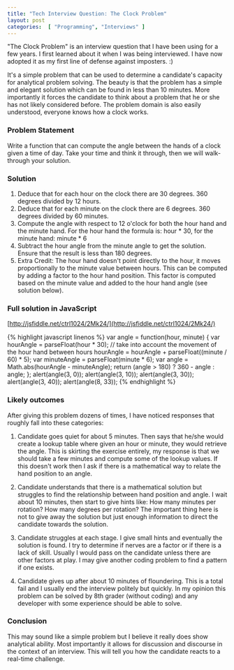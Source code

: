 ```yaml
---
title: "Tech Interview Question: The Clock Problem"
layout: post
categories:  [ "Programming", "Interviews" ]
--- 
```


"The Clock Problem" is an interview question that I have been using for a few years. I first learned about it when I was being interviewed. I have now adopted it as my first line of defense against imposters. :)

It's a simple problem that can be used to determine a candidate's capacity for analytical problem solving. The beauty is that the problem has a simple and elegant solution which can be found in less than 10 minutes. More importantly it forces the candidate to think about a problem that he or she has not likely considered before. The problem domain is also easily understood, everyone knows how a clock works.

### Problem Statement
Write a function that can compute the angle between the hands of a clock given a time of day. Take your time and think it through, then we will walk-through your solution.

### Solution

1. Deduce that for each hour on the clock there are 30 degrees. 360 degrees divided by 12 hours.
2. Deduce that for each minute on the clock there are 6 degrees. 360 degrees divided by 60 minutes.
3. Compute the angle with respect to 12 o'clock for both the hour hand and the minute hand. For the hour hand the formula is: hour * 30, for the minute hand: minute * 6
4. Subtract the hour angle from the minute angle to get the solution. Ensure that the result is less than 180 degrees.
5. Extra Credit: The hour hand doesn't point directly to the hour, it moves proportionally to the minute value between hours. This can be computed by adding a factor to the hour hand position. This factor is computed based on the minute value and added to the hour hand angle (see solution below). 

### Full solution in JavaScript 

[http://jsfiddle.net/ctrl1024/2Mk24/](http://jsfiddle.net/ctrl1024/2Mk24/)

{% highlight javascript linenos %}
    var angle = function(hour, minute) {
        var hourAngle = parseFloat(hour * 30);
        // take into account the movement of the hour hand between hours
        hourAngle = hourAngle + parseFloat((minute / 60) * 5);
        var minuteAngle = parseFloat(minute * 6);
        var angle = Math.abs(hourAngle - minuteAngle);
        return (angle > 180) ? 360 - angle : angle;
    };
    alert(angle(3, 0));
    alert(angle(3, 10));
    alert(angle(3, 30));
    alert(angle(3, 40));
    alert(angle(8, 33));
{% endhighlight %}

### Likely outcomes
After giving this problem dozens of times, I have noticed responses that roughly fall into these categories:

1. Candidate goes quiet for about 5 minutes. Then says that he/she would create a lookup table where given an hour or minute, they would retrieve the angle. This is skirting the exercise entirely, my response is that we should take a few minutes and compute some of the lookup values. If this doesn't work then I ask if there is a mathematical way to relate the hand position to an angle. 

2. Candidate understands that there is a mathematical solution but struggles to find the relationship between hand position and angle. I wait about 10 minutes, then start to give hints like: How many minutes per rotation? How many degrees per rotation? The important thing here is not to give away the solution but just enough information to direct the candidate towards the solution.

3. Candidate struggles at each stage. I give small hints and eventually the solution is found. I try to determine if nerves are a factor or if there is a lack of skill. Usually I would pass on the candidate unless there are other factors at play. I may give another coding problem to find a pattern if one exists.

4. Candidate gives up after about 10 minutes of floundering. This is a total fail and I usually end the interview politely but quickly.  In my opinion this problem can be solved by 8th grader (without coding) and any developer with some experience should be able to solve.

### Conclusion
This may sound like a simple problem but I believe it really does show analytical ability. Most importantly it allows for discussion and discourse in the context of an interview. This will tell you how the candidate reacts to a real-time challenge.

